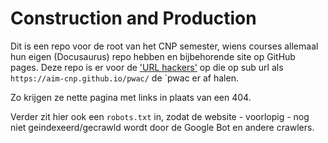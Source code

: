 # Construction and Production

Dit is een repo voor de root van het CNP semester, wiens courses allemaal hun eigen (Docusaurus) repo hebben en bijbehorende site op GitHub pages.
Deze repo is er voor de ['URL hackers'](https://blog.mastermaq.ca/2007/03/20/clean-amp-hackable-urls/) op die op sub url als `https://aim-cnp.github.io/pwac/` de `pwac er af halen.

Zo krijgen ze nette pagina met links in plaats van een 404.

Verder zit hier ook een `robots.txt` in, zodat de website - voorlopig - nog niet geindexeerd/gecrawld wordt door de Google Bot en andere crawlers.
